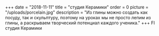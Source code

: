 +++
date = "2018-11-11"
title = "студия Керамики"
order = 0
picture = "/uploads/porcelain.jpg"
description = "Из глины можно создать как посуду, так и скульптуру, поэтому на уроках мы не просто лепим из глины, а раскрываем творческий потенциал каждого ученика."
+++
FI
студия Керамики
